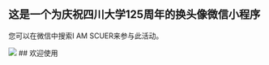 ## 这是一个为庆祝四川大学125周年的换头像微信小程序
您可以在微信中搜索I AM SCUER来参与此活动。

<img src = 'https://s3.bmp.ovh/imgs/2021/09/165de189da08e9a7.jpg' />
## 欢迎使用
